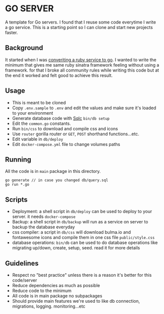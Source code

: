 GO SERVER
=========

A template for Go servers. I found that I reuse some code everytime I write a go service. This is a starting point so I can clone and start new projects faster.

## Background

It started when I was [converiting a ruby service to go](https://www.emadelsaid.com/converting-Ruby-sinatra-project-to-Go/). I wanted to write the minimum that gives me same ruby sinatra framework feeling without using a framework. for that I broke all community rules while writing this code but at the end it worked and felt good to achieve this result.

## Usage

- This is meant to be cloned
- Copy `.env.sample` to `.env` and edit the values and make sure it's loaded to your environment
- Generate database code with [Sqlc](main) `bin/db setup`
- Edit the `common.go` constants.
- Run `bin/css` to download and compile css and icons
- Use `router` gorilla router or `GET`, `POST` shorthand functions...etc.
- Edit variable in `db/deploy`
- Edit `docker-compose.yml` file to change volumes paths

## Running

All the code is in `main` package in this directory.

```
go generate // in case you changed db/query.sql
go run *.go
```

## Scripts

- Deployment: a shell script in `db/deploy` can be used to deploy to your server. it needs `docker-compose`
- Backup: a shell script in `db/backup` will run as a service on server to backup the database everyday
- css compiler: a script in `db/css` will download bulma.io and fontawesome icons and compile them in one css file `public/style.css`
- database operations: `bin/db` can be used to do database operations like migrating up/down, create, setup, seed. read it for more details

## Guidelines

- Respect no "best practice" unless there is a reason it's better for this code/server
- Reduce dependencies as much as possible
- Reduce code to the minimum
- All code is in main package no subpackages
- Should provide main features we're used to like db connection, migrations, logging. monitoring...etc
